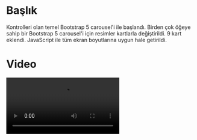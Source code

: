 <h1>Başlık</h1>
Kontrolleri olan temel Bootstrap 5 carousel'i ile başlandı.
Birden çok öğeye sahip bir Bootstrap 5 carousel'i için resimler kartlarla değiştirildi. 9 kart eklendi.
JavaScript ile tüm ekran boyutlarına uygun hale getirildi.
<h1>Video</h1>

<video src=https://user-images.githubusercontent.com/114381662/209472776-6aeb6992-e91a-4d40-8a88-89f53ff15c89.mp4></video>


